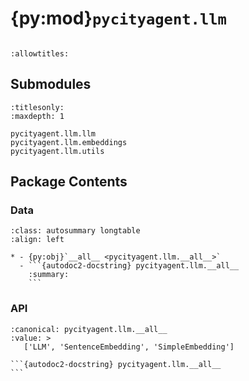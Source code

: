 # {py:mod}`pycityagent.llm`

```{py:module} pycityagent.llm
```

```{autodoc2-docstring} pycityagent.llm
:allowtitles:
```

## Submodules

```{toctree}
:titlesonly:
:maxdepth: 1

pycityagent.llm.llm
pycityagent.llm.embeddings
pycityagent.llm.utils
```

## Package Contents

### Data

````{list-table}
:class: autosummary longtable
:align: left

* - {py:obj}`__all__ <pycityagent.llm.__all__>`
  - ```{autodoc2-docstring} pycityagent.llm.__all__
    :summary:
    ```
````

### API

````{py:data} __all__
:canonical: pycityagent.llm.__all__
:value: >
   ['LLM', 'SentenceEmbedding', 'SimpleEmbedding']

```{autodoc2-docstring} pycityagent.llm.__all__
```

````
